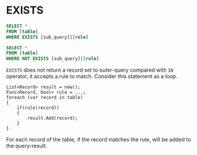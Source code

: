 # EXISTS

```sql
SELECT *
FROM [table]
WHERE EXISTS [sub_query]|[rule]

SELECT *
FROM [table]
WHERE NOT EXISTS [sub_query]|[rule]
```

`EXISTS` does not return a record set to outer-query compared with `IN` operator, it accepts a rule to match.
Consider this statement as a loop.

```Csharp
List<Record> result = new();
Func<Record, bool> rule = ...;
foreach (var record in table)
{
    if(rule(record))
    {
        result.Add(record);
    }
}
```

For each record of the table, if the record matches the rule, will be added to the query-result.

